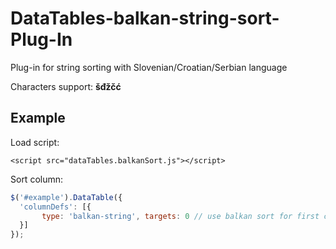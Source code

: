 # DataTables-balkan-string-sort-Plug-In
Plug-in for string sorting with Slovenian/Croatian/Serbian language

Characters support: <strong>šđžčć</strong>

## Example
Load script:

`<script src="dataTables.balkanSort.js"></script>`

Sort column:

``` javascript
$('#example').DataTable({
  'columnDefs': [{
	   type: 'balkan-string', targets: 0 // use balkan sort for first column
  }]
});
```
